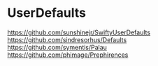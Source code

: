 
# UserDefaults
https://github.com/sunshinejr/SwiftyUserDefaults
https://github.com/sindresorhus/Defaults
https://github.com/symentis/Palau
https://github.com/phimage/Prephirences
